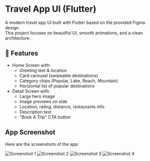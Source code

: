 # Travel App UI (Flutter)

A modern travel app UI built with Flutter based on the provided Figma design.  
This project focuses on beautiful UI, smooth animations, and a clean architecture.

## 🚀 Features
- Home Screen with:
  - Greeting text & location
  - Card carousel (swipeable destinations)
  - Category chips (Popular, Lake, Beach, Mountain)
  - Horizontal list of popular destinations
- Detail Screen with:
  - Large hero image
  - Image previews on side
  - Location, rating, distance, restaurants info
  - Description text
  - "Book A Trip" CTA button


## App Screenshot

Here are the screenshots of the app:

![Screenshot 1](assets/screenshots/home_screen.png)
![Screenshot 2](assets/screenshots/details_screen.png)
![Screenshot 3](assets/screenshots/fullscreen.png)
![Screenshot 4](assets/screenshots/fullscreen1.png)
